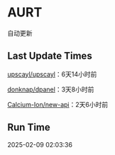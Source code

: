 # AURT

自动更新


## Last Update Times

[upscayl/upscayl](https://github.com/upscayl/upscayl)：6天14小时前

[donknap/dpanel](https://github.com/donknap/dpanel)：3天8小时前

[Calcium-Ion/new-api](https://github.com/Calcium-Ion/new-api)：2天6小时前


## Run Time
2025-02-09 02:03:36
